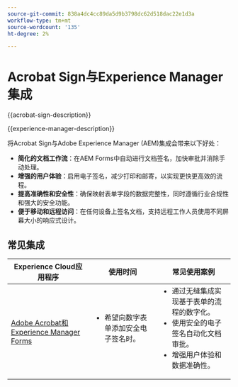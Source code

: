 ```yaml
---
source-git-commit: 838a4dc4cc89da5d9b3798dc62d518dac22e1d3a
workflow-type: tm+mt
source-wordcount: '135'
ht-degree: 2%

---
```



# Acrobat Sign与Experience Manager集成

{{acrobat-sign-description}}

{{experience-manager-description}}

将Acrobat Sign与Adobe Experience Manager (AEM)集成会带来以下好处：

+ **简化的文档工作流**：在AEM Forms中自动进行文档签名，加快审批并消除手动处理。
+ **增强的用户体验**：启用电子签名，减少打印和邮寄，以实现更快更高效的流程。
+ **提高准确性和安全性**：确保映射表单字段的数据完整性，同时遵循行业合规性和强大的安全功能。
+ **便于移动和远程访问**：在任何设备上签名文档，支持远程工作人员使用不同屏幕大小的响应式设计。

## 常见集成

<table>
    <thead>
        <tr>
            <th>Experience Cloud应用程序</th>
            <th>使用时间</th>
            <th>常见使用案例</th>
        </tr>
    </thead>
    <tbody>
        <tr>
            <td>
                <a href="/docs/experience-manager-learn/forms/forms-and-sign/introduction.html" target="_blank" rel="referrer">Adobe Acrobat和Experience Manager Forms</a>
            </td>
            <td>
                <ul style="margin-top: 0;">
                    <li>希望向数字表单添加安全电子签名时。</li>
                </ul>
            </td>
            <td>
                <ul style="margin-top: 0;">
                    <li>通过无缝集成实现基于表单的流程的数字化。</li>
                    <li>使用安全的电子签名自动化文档审批。</li>
                    <li>增强用户体验和数据准确性。</li>
                </ul>
            </td>
        </tr>
    </tbody>
</table>

